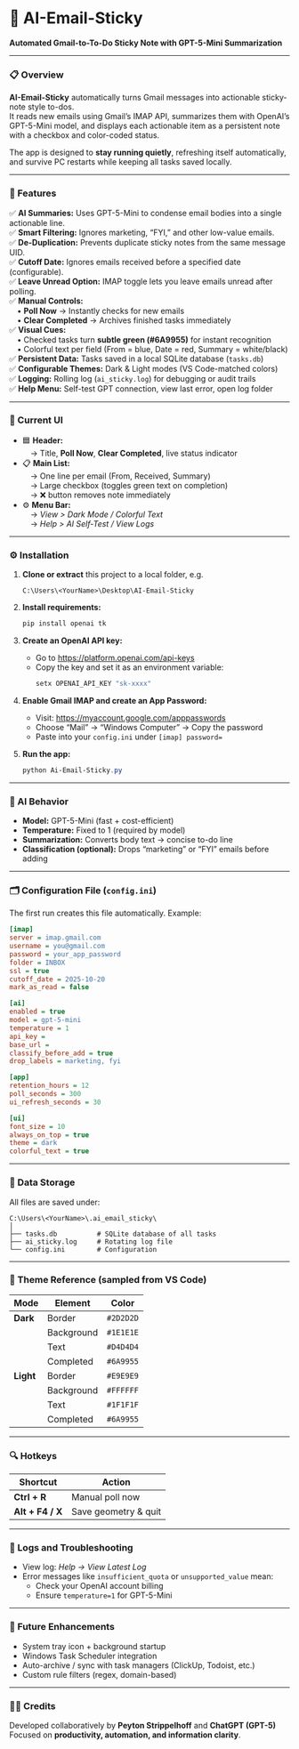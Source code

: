 
# 🧠 AI-Email-Sticky  
**Automated Gmail-to-To-Do Sticky Note with GPT-5-Mini Summarization**

---

### 📋 Overview
**AI-Email-Sticky** automatically turns Gmail messages into actionable sticky-note style to-dos.  
It reads new emails using Gmail’s IMAP API, summarizes them with OpenAI’s GPT-5-Mini model, and displays each actionable item as a persistent note with a checkbox and color-coded status.  

The app is designed to **stay running quietly**, refreshing itself automatically, and survive PC restarts while keeping all tasks saved locally.

---

### 🚀 Features
✅ **AI Summaries:** Uses GPT-5-Mini to condense email bodies into a single actionable line.  
✅ **Smart Filtering:** Ignores marketing, “FYI,” and other low-value emails.  
✅ **De-Duplication:** Prevents duplicate sticky notes from the same message UID.  
✅ **Cutoff Date:** Ignores emails received before a specified date (configurable).  
✅ **Leave Unread Option:** IMAP toggle lets you leave emails unread after polling.  
✅ **Manual Controls:**  
 • **Poll Now** → Instantly checks for new emails  
 • **Clear Completed** → Archives finished tasks immediately  
✅ **Visual Cues:**  
 • Checked tasks turn **subtle green (#6A9955)** for instant recognition  
 • Colorful text per field (From = blue, Date = red, Summary = white/black)  
✅ **Persistent Data:** Tasks saved in a local SQLite database (`tasks.db`)  
✅ **Configurable Themes:** Dark & Light modes (VS Code-matched colors)  
✅ **Logging:** Rolling log (`ai_sticky.log`) for debugging or audit trails  
✅ **Help Menu:** Self-test GPT connection, view last error, open log folder  

---

### 🧩 Current UI
- 🟦 **Header:**  
 → Title, **Poll Now**, **Clear Completed**, live status indicator  
- 📋 **Main List:**  
 → One line per email (From, Received, Summary)  
 → Large checkbox (toggles green text on completion)  
 → ❌ button removes note immediately  
- ⚙️ **Menu Bar:**  
 → *View > Dark Mode / Colorful Text*  
 → *Help > AI Self-Test / View Logs*  

---

### ⚙️ Installation

1. **Clone or extract** this project to a local folder, e.g.  
   ```
   C:\Users\<YourName>\Desktop\AI-Email-Sticky
   ```

2. **Install requirements:**
   ```bash
   pip install openai tk
   ```

3. **Create an OpenAI API key:**
   - Go to https://platform.openai.com/api-keys  
   - Copy the key and set it as an environment variable:
     ```powershell
     setx OPENAI_API_KEY "sk-xxxx"
     ```

4. **Enable Gmail IMAP and create an App Password:**
   - Visit: https://myaccount.google.com/apppasswords  
   - Choose “Mail” → “Windows Computer” → Copy the password  
   - Paste into your `config.ini` under `[imap] password=`  

5. **Run the app:**
   ```powershell
   python Ai-Email-Sticky.py
   ```

---

### 🧠 AI Behavior
- **Model:** GPT-5-Mini (fast + cost-efficient)  
- **Temperature:** Fixed to 1 (required by model)  
- **Summarization:** Converts body text → concise to-do line  
- **Classification (optional):** Drops “marketing” or “FYI” emails before adding  

---

### 🗂 Configuration File (`config.ini`)
The first run creates this file automatically. Example:

```ini
[imap]
server = imap.gmail.com
username = you@gmail.com
password = your_app_password
folder = INBOX
ssl = true
cutoff_date = 2025-10-20
mark_as_read = false

[ai]
enabled = true
model = gpt-5-mini
temperature = 1
api_key =
base_url =
classify_before_add = true
drop_labels = marketing, fyi

[app]
retention_hours = 12
poll_seconds = 300
ui_refresh_seconds = 30

[ui]
font_size = 10
always_on_top = true
theme = dark
colorful_text = true
```

---

### 💾 Data Storage
All files are saved under:  
```
C:\Users\<YourName>\.ai_email_sticky\
│
├── tasks.db          # SQLite database of all tasks
├── ai_sticky.log     # Rotating log file
└── config.ini        # Configuration
```

---

### 🎨 Theme Reference (sampled from VS Code)
| Mode | Element | Color |
|------|----------|--------|
| **Dark** | Border | `#2D2D2D` |
| | Background | `#1E1E1E` |
| | Text | `#D4D4D4` |
| | Completed | `#6A9955` |
| **Light** | Border | `#E9E9E9` |
| | Background | `#FFFFFF` |
| | Text | `#1F1F1F` |
| | Completed | `#6A9955` |

---

### 🔍 Hotkeys
| Shortcut | Action |
|-----------|---------|
| **Ctrl + R** | Manual poll now |
| **Alt + F4 / X** | Save geometry & quit |

---

### 🧾 Logs and Troubleshooting
- View log: *Help → View Latest Log*  
- Error messages like `insufficient_quota` or `unsupported_value` mean:  
  - Check your OpenAI account billing  
  - Ensure `temperature=1` for GPT-5-Mini  

---

### 🧱 Future Enhancements
- System tray icon + background startup  
- Windows Task Scheduler integration  
- Auto-archive / sync with task managers (ClickUp, Todoist, etc.)  
- Custom rule filters (regex, domain-based)  

---

### 👨‍💻 Credits
Developed collaboratively by **Peyton Strippelhoff** and **ChatGPT (GPT-5)**  
Focused on **productivity, automation, and information clarity**.
